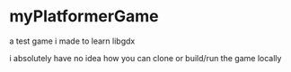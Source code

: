 # myPlatformerGame
a test game i made to learn libgdx


i absolutely have no idea how you can clone or build/run the game locally
